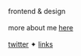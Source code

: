 frontend & design <br /> <br />
more about me [here](https://read.cv/anuragk) <br /> <br />
[twitter](https://twitter.com/anuragtech) ✦ [links](https://ayo.so/anurag)
